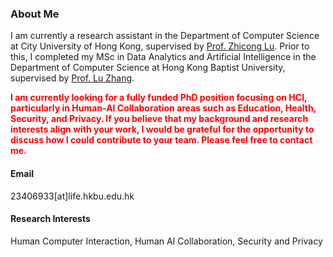 ### About Me

I am currently a research assistant in the Department of Computer Science at City University of Hong Kong, supervised by [Prof. Zhicong Lu](https://www.cs.cityu.edu.hk/~zhiconlu/). Prior to this, I completed my MSc in Data Analytics and Artificial Intelligence in the Department of Computer Science at Hong Kong Baptist University, supervised by [Prof. Lu Zhang](https://www.comp.hkbu.edu.hk/~ericluzhang/).

<span style="color: red; font-weight: bold;">I am currently looking for a fully funded PhD position focusing on HCI, particularly in Human-AI Collaboration areas such as Education, Health, Security, and Privacy. If you believe that my background and research interests align with your work, I would be grateful for the opportunity to discuss how I could contribute to your team. Please feel free to contact me.</span>

#### Email
23406933[at]life.hkbu.edu.hk

#### Research Interests
Human Computer Interaction, Human AI Collaboration, Security and Privacy
